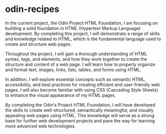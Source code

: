 # odin-recipes
In the current project, the Odin Project HTML Foundation, I am focusing on building a solid foundation in HTML (Hypertext Markup Language) development. By completing this project, I will demonstrate a range of skills and knowledge related to HTML, which is the fundamental language used to create and structure web pages.

Throughout the project, I will gain a thorough understanding of HTML syntax, tags, and elements, and how they work together to create the structure and content of a web page. I will learn how to properly organize and format text, images, links, lists, tables, and forms using HTML.

In addition, I will explore essential concepts such as semantic HTML, accessibility, and best practices for creating efficient and user-friendly web pages. I will also become familiar with using CSS (Cascading Style Sheets) to enhance the visual appearance of my HTML pages.

By completing the Odin's Project HTML Foundation, I will have developed the skills to create well-structured, semantically meaningful, and visually appealing web pages using HTML. This knowledge will serve as a strong base for further web development projects and pave the way for learning more advanced web technologies.